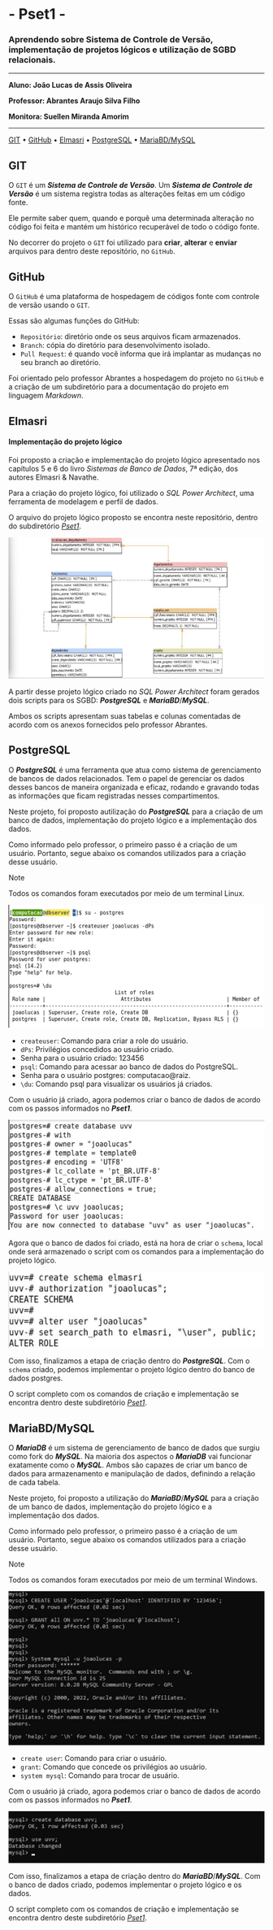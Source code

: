 # - Pset1 -
### Aprendendo sobre Sistema de Controle de Versão, implementação de projetos lógicos e utilização de SGBD relacionais.
---

**Aluno: João Lucas de Assis Oliveira**

**Professor: Abrantes Araujo Silva Filho**

**Monitora: Suellen Miranda Amorim**

---

[GIT](#git) •
[GitHub](#github) •
[Elmasri](#elmasri) •
[PostgreSQL](#postgresql) •
[MariaBD/MySQL](#mariabdmysql)


## GIT
O `GIT` é um ***Sistema de Controle de Versão***. Um ***Sistema de Controle de Versão*** é um sistema registra todas as alterações feitas em um
código fonte.

Ele permite saber quem, quando e porquê uma determinada alteração no código foi feita e mantém um histórico recuperável de todo o código fonte.

No decorrer do projeto o `GIT` foi utilizado para **criar**, **alterar** e **enviar** arquivos para dentro deste repositório, no `GitHub`.


## GitHub
O `GitHub` é uma plataforma de hospedagem de códigos fonte com controle de versão usando o `GIT`.

Essas são algumas funções do GitHub:
* `Repositório`: diretório onde os seus arquivos ficam armazenados.
* `Branch`: cópia do diretório para desenvolvimento isolado.
* `Pull Request`: é quando você informa que irá implantar as mudanças no seu branch ao diretório.

Foi orientado pelo professor Abrantes a hospedagem do projeto no `GitHub` e a criação de um subdiretório para a documentação do projeto em linguagem *_Markdown_*.

## Elmasri 
#### Implementação do projeto lógico

Foi proposto a criação e implementação do projeto lógico apresentado nos capítulos 5 e 6 do livro *_Sistemas de Banco de Dados_*, 7ª edição, dos autores Elmasri & Navathe.

Para a criação do projeto lógico, foi utilizado o *_SQL Power Architect_*, uma ferramenta de modelagem e perfil de dados.

O arquivo do projeto lógico proposto se encontra neste repositório, dentro do subdiretório [*_Pset1_*](https://github.com/JoaoLucasAssis/uvv_bd_1_cc1m/blob/main/pset1/projeto_logico_elmasri.architect).

![imagem meu projeto lógico](https://github.com/JoaoLucasAssis/uvv_bd_1_cc1m/blob/main/imgPset1/projeto_logico_elmasri.jpeg)

A partir desse projeto lógico criado no *_SQL Power Architect_* foram gerados dois scripts para os SGBD: ***PostgreSQL*** e ***MariaBD***/***MySQL***.

Ambos os scripts apresentam suas tabelas e colunas comentadas de acordo com os anexos fornecidos pelo professor Abrantes.

## PostgreSQL

O ***PostgreSQL*** é uma ferramenta que atua como sistema de gerenciamento de bancos de dados relacionados. Tem o papel de gerenciar os dados desses bancos de maneira organizada e eficaz, rodando e gravando todas as informações que ficam registradas nesses compartimentos.

Neste projeto, foi proposto autilização do ***PostgreSQL*** para a criação de um banco de dados, implementação do projeto lógico e a implementação dos dados.

Como informado pelo professor, o primeiro passo é a criação de um usuário. Portanto, segue abaixo os comandos utilizados para a criação desse usuário.

>[!NOTE]
>
> Todos os comandos foram executados por meio de um terminal Linux.

![comando create user postgreSQL](https://github.com/JoaoLucasAssis/uvv_bd_1_cc1m/blob/main/imgPset1/createuser_postgreSQL.jpeg)

* `createuser`: Comando para criar a role do usuário.
* `dPs`: Privilégios concedidos ao usuário criado.
* Senha para o usuário criado: 123456
* `psql`: Comando para acessar ao banco de dados do PostgreSQL.
* Senha para o usuário postgres: computacao@raiz.
* `\du`: Comando psql para visualizar os usuários já criados.

Com o usuário já criado, agora podemos criar o banco de dados de acordo com os passos informados no ***Pset1***. 

![comando create database postgreSQL](https://github.com/JoaoLucasAssis/uvv_bd_1_cc1m/blob/main/imgPset1/create_database_postgreSQL.jpeg)

Agora que o banco de dados foi criado, está na hora de criar o `schema`, local onde será armazenado o script com os comandos para a implementação do projeto lógico.

![comando create database postgreSQL](https://github.com/JoaoLucasAssis/uvv_bd_1_cc1m/blob/main/imgPset1/create_schema_postgreSQL.jpeg)

Com isso, finalizamos a etapa de criação dentro do ***PostgreSQL***. Com o `schema` criado, podemos implementar o projeto lógico dentro do banco de dados postgres.

O script completo com os comandos de criação e implementação se encontra dentro deste subdiretório [*_Pset1_*](https://github.com/JoaoLucasAssis/uvv_bd_1_cc1m/blob/main/pset1/script_PostgreSQL.txt).

## MariaBD/MySQL

O ***MariaDB*** é um sistema de gerenciamento de banco de dados que surgiu como fork do ***MySQL***. Na maioria dos aspectos o ***MariaDB*** vai funcionar exatamente como o ***MySQL***. Ambos são capazes de criar um banco de dados para armazenamento e manipulação de dados, definindo a relação de cada tabela.

Neste projeto, foi proposto a utilização do ***MariaBD***/***MySQL*** para a criação de um banco de dados, implementação do projeto lógico e a implementação dos dados.

Como informado pelo professor, o primeiro passo é a criação de um usuário. Portanto, segue abaixo os comandos utilizados para a criação desse usuário.

>[!NOTE]
>
> Todos os comandos foram executados por meio de um terminal Windows.

![Comando create user MySQL](https://github.com/JoaoLucasAssis/uvv_bd_1_cc1m/blob/main/imgPset1/create_user_MySQL.jpeg)

* `create user`: Comando para criar o usuário.
* `grant`: Comando que concede os privilégios ao usuário.
* `system mysql`: Comando para trocar de usuário.

Com o usuário já criado, agora podemos criar o banco de dados de acordo com os passos informados no ***Pset1***.

![Comando create database MySQL](https://github.com/JoaoLucasAssis/uvv_bd_1_cc1m/blob/main/imgPset1/create_database_MySQL.jpeg)

Com isso, finalizamos a etapa de criação dentro do ***MariaBD***/***MySQL***. Com o banco de dados criado, podemos implementar o projeto lógico e os dados.

O script completo com os comandos de criação e implementação se encontra dentro deste subdiretório [*_Pset1_*](https://github.com/JoaoLucasAssis/uvv_bd_1_cc1m/blob/main/pset1/script_mariaBD.txt).
